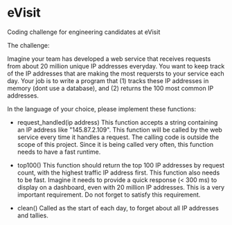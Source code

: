 # eVisit
Coding challenge for engineering candidates at eVisit

The challenge:

Imagine your team has developed a web service that receives requests from about 20 million unique IP addresses everyday.
You want to keep track of the IP addresses that are making the most requersts to your service each day. Your job is to
write a program that (1) tracks these IP addresses in memory (dont use a database), and (2) returns the 100 most common
IP addresses.

In the language of your choice, please implement these functions:

* request_handled(ip address)
    This function accepts a string containing an IP address like "145.87.2.109". This function will be called by the web service every time it handles a request. The calling code is outside the scope of this project. Since it is being called very often, this function needs to have a fast runtime.

* top100()
    This function should return the top 100 IP addresses by request count, with the highest traffic IP address first.
    This function also needs to be fast. Imagine it needs to provide a quick response (< 300 ms) to display on a
    dashboard, even with 20 million IP addresses. This is a very important requirement. Do not forget to satisfy this
    requirement.
* clean()
    Called as the start of each day, to forget about all IP addresses and tallies.
